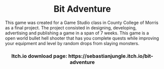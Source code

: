 
<h1 align="center"> Bit Adventure </h1>

<p2 align="center"> 
This game was created for a Game Studio class in County College of Morris as a final project. The project consisted in designing, developing, advertising and publishing a game in a span of 7 weeks. This game is a open world bullet hell shooter that has you complete quests while improving your equipment and level by random drops from slaying monsters.
  
  </p2>
  
  <h3 align="center"> Itch.io download page: https://sebastianjungle.itch.io/bit-adventure </h3>
   
